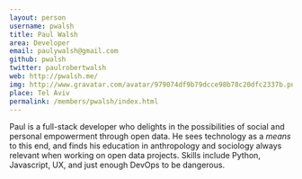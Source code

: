 ```yaml
---
layout: person
username: pwalsh
title: Paul Walsh
area: Developer
email: paulywalsh@gmail.com
github: pwalsh
twitter: paulrobertwalsh
web: http://pwalsh.me/
img: http://www.gravatar.com/avatar/979074df9b79dcce98b78c20dfc2337b.png
place: Tel Aviv
permalink: /members/pwalsh/index.html
---
```


Paul is a full-stack developer who delights in the possibilities of social and personal empowerment through open data. He sees technology as a *means* to this end, and finds his education in anthropology and sociology always relevant when working on open data projects. Skills include Python, Javascript, UX, and just enough DevOps to be dangerous.
